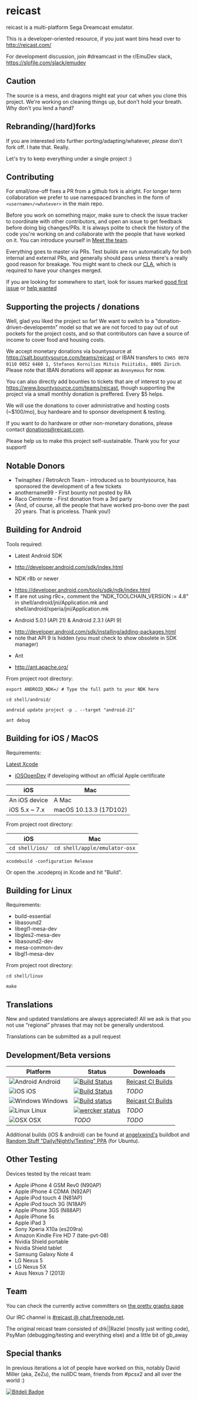reicast
===========
reicast is a multi-platform Sega Dreamcast emulator.

This is a developer-oriented resource, if you just want bins head over to http://reicast.com/

For development discussion, join #dreamcast in the r/EmuDev slack, https://slofile.com/slack/emudev

Caution
-------
The source is a mess, and dragons might eat your cat when you clone this project. We're working on cleaning things up, but don't hold your breath. Why don't you lend a hand?

Rebranding/(hard)forks
----------------
If you are interested into further porting/adapting/whatever, *please* don't fork off. I hate that. Really.

Let's try to keep everything under a single project :)

Contributing
------------
For small/one-off fixes a PR from a github fork is alright. For longer term collaboration we prefer to use namespaced branches in the form of `<username>/<whatever>` in the main repo. 

Before you work on something major, make sure to check the issue tracker to coordinate with other contributors, and open an issue to get feedback before doing big changes/PRs. It is always polite to check the history of the code you're working on and collaborate with the people that have worked on it. You can introduce yourself in [Meet the team](https://github.com/reicast/reicast-emulator/issues/1113).

Everything goes to master via PRs. Test builds are run automatically for both internal and external PRs, and generally should pass unless there's a really good reason for breakage.  You might want to check our [CLA](https://gist.github.com/skmp/920357e9d3a7733234ade1eb465367cc), which is required to have your changes merged.

If you are looking for somewhere to start, look for issues marked [good first issue](https://github.com/reicast/reicast-emulator/issues?q=is%3Aissue+is%3Aopen+label%3A%22good+first+issue%22) or [help wanted](https://github.com/reicast/reicast-emulator/issues?q=is%3Aissue+is%3Aopen+label%3A%22help+wanted%22)

Supporting the projects / donations
-------------------
Well, glad you liked the project so far! We want to switch to a "donation-driven-developemtn" model so that we are not forced to pay out of out pockets for the project costs, and so that contributors can have a source of income to cover food and housing costs.

We accept monetary donations via bountysource at https://salt.bountysource.com/teams/reicast or IBAN transfers to `CH65 0070 0110 0052 6460 1, Stefanos Kornilios Mitsis Poiitidis, 8005 Zürich`. Please note that IBAN donations will appear as `Anonymous` for now.

You can also directly add bounties to tickets that are of interest to you at https://www.bountysource.com/teams/reicast, though supporting the project via a small monthly donation is preffered. Every $5 helps.

We will use the donations to cover administrative and hosting costs (~$100/mo), buy hardware and to sponsor development & testing.

If you want to do hardware or other non-monetary donations, please contact donations@reicast.com.

Please help us to make this project self-sustainable.
Thank you for your support!

Notable Donors
--------------
- Twinaphex / RetroArch Team - introduced us to bountysource, has sponsored the development of a few tickets
- anothername99 - First bounty not posted by RA
- Raco Centrente - First donation from a 3rd party
- (And, of course, all the people that have worked pro-bono over the past 20 years. That is priceless. Thank you!)

Building for Android
--------------------
Tools required:
* Latest Android SDK
 - http://developer.android.com/sdk/index.html
* NDK r8b or newer
 - https://developer.android.com/tools/sdk/ndk/index.html
 - If are not using r9c+, comment the "NDK_TOOLCHAIN_VERSION := 4.8" in shell/android/jni/Application.mk and shell/android/xperia/jni/Application.mk
* Android 5.0.1 (API 21) & Android 2.3.1 (API 9)
 - http://developer.android.com/sdk/installing/adding-packages.html
 - note that API 9 is hidden (you must check to show obsolete in SDK manager)
* Ant
 - http://ant.apache.org/

From project root directory:
```
export ANDROID_NDK=/ # Type the full path to your NDK here

cd shell/android/

android update project -p . --target "android-21"

ant debug
```

Building for iOS / MacOS
---
Requirements:

[Latest Xcode](https://developer.apple.com/xcode/downloads/)

* [iOSOpenDev](http://iosopendev.com/download/) if developing without an official Apple certificate


| iOS            | Mac                    |
| -------------- | ---------------------- |
| An iOS device  | A Mac                  |
| iOS  5.x ~ 7.x | macOS 10.13.3 (17D102) |

From project root directory:

| iOS             | Mac                           |
| --------------- | ----------------------------- |
| `cd shell/ios/` | `cd shell/apple/emulator-osx` |

`xcodebuild -configuration Release`

Or open the .xcodeproj in Xcode and hit "Build".

Building for Linux
------------------
Requirements:
* build-essential
* libasound2
* libegl1-mesa-dev
* libgles2-mesa-dev
* libasound2-dev
* mesa-common-dev
* libgl1-mesa-dev

From project root directory:

```
cd shell/linux

make
```

Translations
------------
New and updated translations are always appreciated!
All we ask is that you not use “regional” phrases that may not be generally understood.

Translations can be submitted as a pull request


Development/Beta versions
-------------
| Platform                                           | Status | Downloads
| -------------------------------------------------- | -------------- | ---------
| ![Android](http://i.imgur.com/nK9exQe.jpg) Android | [![Build Status](https://travis-ci.org/reicast/reicast-emulator.svg?branch=master)](https://travis-ci.org/reicast/reicast-emulator) | [Reicast CI Builds](http://builds.reicast.com)
| ![iOS](http://i.imgur.com/6bvAUUj.png) iOS         | [![Build Status](https://app.ship.io/jobs/ttUMMV6QrHOy4_yx/build_status.png)](https://app.ship.io/dashboard#/jobs/9843/history) | *TODO*
| ![Windows](http://i.imgur.com/hAuMmjF.png) Windows | [![Build status](https://ci.appveyor.com/api/projects/status/353mwl73ki74tb58/branch/master?svg=true)](https://ci.appveyor.com/project/skmp/reicast-emulator/branch/master) |  [Reicast CI Builds](http://builds.reicast.com)
| ![Linux](http://i.imgur.com/19aAoQD.png) Linux     | [![wercker status](https://app.wercker.com/status/bcabca642a2de044c6f58203b975878b/s/master "wercker status")](https://app.wercker.com/project/bykey/bcabca642a2de044c6f58203b975878b) | *TODO*
| ![OSX](http://i.imgur.com/0YoI5Vm.png) OSX         | *TODO* | *TODO*


Additional builds (iOS & android) can be found at [angelxwind's](http://reicast.angelxwind.net/) buildbot and [Random Stuff "Daily/Nightly/Testing" PPA](https://launchpad.net/~random-stuff/+archive/ubuntu/ppa) (for Ubuntu).


Other Testing
-------------
Devices tested by the reicast team:
* Apple iPhone 4 GSM Rev0 (N90AP)
* Apple iPhone 4 CDMA (N92AP)
* Apple iPod touch 4 (N81AP)
* Apple iPod touch 3G (N18AP)
* Apple iPhone 3GS (N88AP)
* Apple iPhone 5s
* Apple iPad 3
* Sony Xperia X10a (es209ra)
* Amazon Kindle Fire HD 7 (tate-pvt-08)
* Nvidia Shield portable
* Nvidia Shield tablet
* Samsung Galaxy Note 4
* LG Nexus 5
* LG Nexus 5X
* Asus Nexus 7 (2013)


Team
----

You can check the currently active committers on [the pretty graphs page](https://github.com/reicast/reicast-emulator/graphs/contributors)

Our IRC channel is [#reicast @ chat.freenode.net](irc://chat.freenode.net/reicast).

The original reicast team consisted of drk||Raziel (mostly just writing code),
PsyMan (debugging/testing and everything else) and a little bit of gb_away


Special thanks
--------------
In previous iterations a lot of people have worked on this, notably David
Miller (aka, ZeZu), the nullDC team, friends from #pcsx2 and all over the world :)

[![Bitdeli Badge](https://d2weczhvl823v0.cloudfront.net/reicast/reicast-emulator/trend.png)](https://bitdeli.com/free "Bitdeli Badge")

